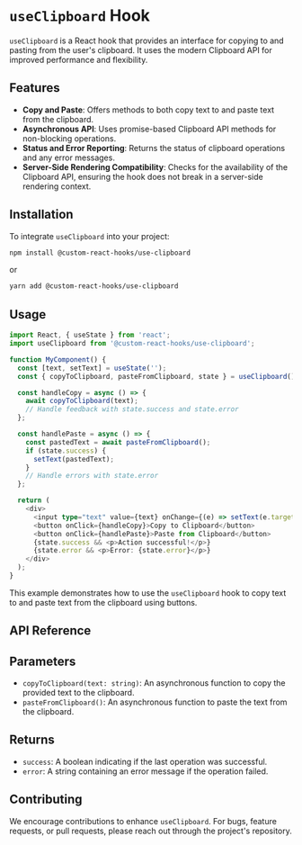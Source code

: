# `useClipboard` Hook

`useClipboard` is a React hook that provides an interface for copying to and pasting from the user's clipboard. It uses the modern Clipboard API for improved performance and flexibility.

## Features

- **Copy and Paste**: Offers methods to both copy text to and paste text from the clipboard.
- **Asynchronous API**: Uses promise-based Clipboard API methods for non-blocking operations.
- **Status and Error Reporting**: Returns the status of clipboard operations and any error messages.
- **Server-Side Rendering Compatibility**: Checks for the availability of the Clipboard API, ensuring the hook does not break in a server-side rendering context.

## Installation

To integrate `useClipboard` into your project:

```bash
npm install @custom-react-hooks/use-clipboard
```

or

```bash
yarn add @custom-react-hooks/use-clipboard
```

## Usage

```typescript
import React, { useState } from 'react';
import useClipboard from '@custom-react-hooks/use-clipboard';

function MyComponent() {
  const [text, setText] = useState('');
  const { copyToClipboard, pasteFromClipboard, state } = useClipboard();

  const handleCopy = async () => {
    await copyToClipboard(text);
    // Handle feedback with state.success and state.error
  };

  const handlePaste = async () => {
    const pastedText = await pasteFromClipboard();
    if (state.success) {
      setText(pastedText);
    }
    // Handle errors with state.error
  };

  return (
    <div>
      <input type="text" value={text} onChange={(e) => setText(e.target.value)} />
      <button onClick={handleCopy}>Copy to Clipboard</button>
      <button onClick={handlePaste}>Paste from Clipboard</button>
      {state.success && <p>Action successful!</p>}
      {state.error && <p>Error: {state.error}</p>}
    </div>
  );
}
```

This example demonstrates how to use the `useClipboard` hook to copy text to and paste text from the clipboard using buttons.

## API Reference

## Parameters

- `copyToClipboard(text: string)`: An asynchronous function to copy the provided text to the clipboard.
- `pasteFromClipboard()`: An asynchronous function to paste the text from the clipboard.

## Returns

  - `success`: A boolean indicating if the last operation was successful.
  - `error`: A string containing an error message if the operation failed.

## Contributing

We encourage contributions to enhance `useClipboard`. For bugs, feature requests, or pull requests, please reach out through the project's repository.